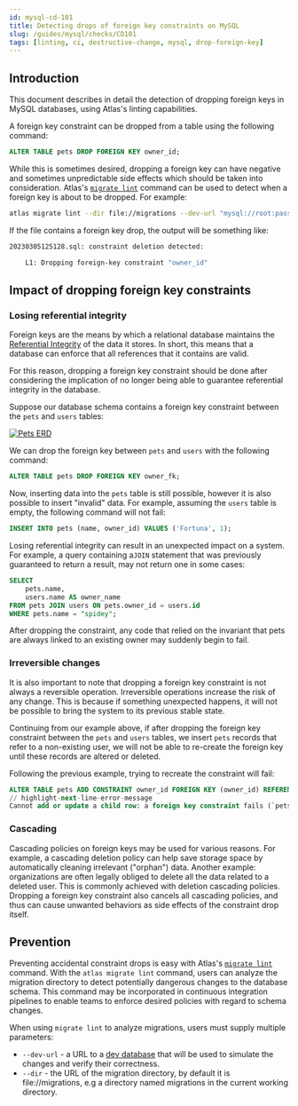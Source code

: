 ```yaml
---
id: mysql-cd-101
title: Detecting drops of foreign key constraints on MySQL
slug: /guides/mysql/checks/CD101
tags: [linting, ci, destructive-change, mysql, drop-foreign-key]
---
```


## Introduction

This document describes in detail the detection of dropping foreign keys in MySQL databases, 
using Atlas's linting capabilities.

A foreign key constraint can be dropped from a table using the following command:
```sql
ALTER TABLE pets DROP FOREIGN KEY owner_id;
```

While this is sometimes desired, dropping a foreign key can have negative and sometimes unpredictable side effects which should be taken into consideration.
Atlas's [`migrate lint`](/versioned/lint) command can be used to detect when a foreign key is about to be dropped. For example:
```bash
atlas migrate lint --dir file://migrations --dev-url "mysql://root:pass@localhost:3306/dev" --latest 1
```
If the file contains a foreign key drop, the output will be something like:

```bash
20230305125128.sql: constraint deletion detected:

	L1: Dropping foreign-key constraint "owner_id"
```


## Impact of dropping foreign key constraints

### Losing referential integrity
Foreign keys are the means by which a relational database maintains the [Referential Integrity](https://en.wikipedia.org/wiki/Referential_integrity) of the data it stores.  In short, this means that a database can enforce that all references that it contains are valid. 

For this reason, dropping a foreign key constraint should be done after considering the implication of no longer being able to guarantee referential integrity in the database.

Suppose our database schema contains a foreign key constraint between the `pets` and `users` tables:
<p style={{textAlign: "center"}}><a href="https://gh.atlasgo.cloud/explore/1b14810d"><img src="https://atlasgo.io/uploads/users-pets.png" alt="Pets ERD"/></a></p>

We can drop the foreign key between `pets` and `users` with the following command: 

```sql
ALTER TABLE pets DROP FOREIGN KEY owner_fk;
```

Now, inserting data into the `pets` table is still possible, however it is also possible to insert "invalid" data. For example, assuming the `users` table is empty, the following command will not fail:

```sql
INSERT INTO pets (name, owner_id) VALUES ('Fortuna', 1);
```

Losing referential integrity can result in an unexpected impact on a system. For example, a query containing a`JOIN` statement that was previously guaranteed to return a result, may not return one in some cases:
```sql
SELECT
    pets.name,
    users.name AS owner_name
FROM pets JOIN users ON pets.owner_id = users.id
WHERE pets.name = "spidey";
```
After dropping the constraint, any code that relied on the invariant that pets are always linked to an existing owner may suddenly begin to fail.

### Irreversible changes

It is also important to note that dropping a foreign key constraint is not always a reversible operation. Irreversible operations increase the risk of any change. This is because if something unexpected happens, it will not be possible to bring the system to its previous stable state. 

Continuing from our example above, if after dropping the foreign key constraint between the `pets` and `users` tables, we insert `pets` records that refer to a non-existing user, we will not be able to re-create the foreign key until these records are altered or deleted.

Following the previous example, trying to recreate the constraint will fail:
```sql
ALTER TABLE pets ADD CONSTRAINT owner_id FOREIGN KEY (owner_id) REFERENCES users (id);
// highlight-next-line-error-message
Cannot add or update a child row: a foreign key constraint fails (`pets`.`#sql-1_1140`, CONSTRAINT `owner_id` FOREIGN KEY (`owner_id`) REFERENCES `users` (`id`))
```


### Cascading
Cascading policies on foreign keys may be used for various reasons. For example, a cascading deletion policy can help save storage space by automatically cleaning irrelevant ("orphan") data. Another example: organizations are often legally obliged to delete all the data related to a deleted user. This is commonly achieved with deletion cascading policies.  
Dropping a foreign key constraint also cancels all cascading policies, and thus can cause unwanted behaviors as side effects of the constraint drop itself.

## Prevention

Preventing accidental constraint drops is easy with Atlas's [`migrate lint`](/versioned/lint)
command. With the `atlas migrate lint` command, users can analyze the migration directory to 
detect potentially dangerous changes to the database schema. This command may be 
incorporated in continuous integration pipelines to enable teams to enforce 
desired policies with regard to schema changes.

When using `migrate lint` to analyze migrations, users must supply multiple parameters:

* `--dev-url` - a URL to a [dev database](/concepts/dev-database) that will be used to simulate the changes and verify their correctness.
* `--dir` - the URL of the migration directory, by default it is file://migrations, e.g a directory named migrations in the current working directory.
